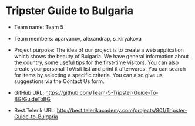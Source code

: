 # Tripster Guide to Bulgaria
- Team name: Team 5
- Team members: aparvanov, alexandrap, s_kiryakova
- Project purpose: 
The idea of our project is to create a web application which shows the beauty of Bulgaria. We have general information about the country, some useful tips for the first-time visitors. You can also create your personal ToVisit list and print it afterwards. You can search for items by selecting a specific criteria. You can also give us suggestions via the Contact Us form.

- GitHub URL: https://github.com/Team-5-Tripster-Guide-To-BG/GuideToBG
- Best.Telerik URL: http://best.telerikacademy.com/projects/801/Tripster-Guide-to-Bulgaria